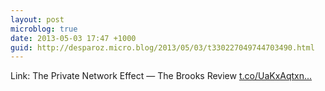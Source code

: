 ```yaml
---
layout: post
microblog: true
date: 2013-05-03 17:47 +1000
guid: http://desparoz.micro.blog/2013/05/03/t330227049744703490.html
---
```

Link: The Private Network Effect — The Brooks Review [t.co/UaKxAqtxn...](http://t.co/UaKxAqtxnR)

